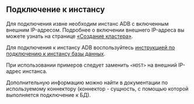 ## Подключение к инстансу

<warn>

Для подключения извне необходим инстанс ADB с включенным внешним IP-адресом. Подробнее о включении внешнего IP-адреса вы можете узнать на странице [«Создание кластера»](../../quick-start/create-adb/).

</warn>

Для подключения к инстансу ADB воспользуйтесь [инструкцией по подключению к инстансу базы данных](../../../dbaas/dbaas-start/db-connect/).

При использовании примеров следует заменить `<HOST>` на внешний IP-адрес инстанса.

Дополнительную информацию можно найти в документации по используемому коннектору (коннектор - сущность, с помощью которой выполняется подключение к БД).
